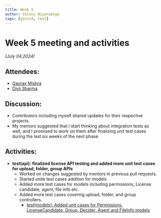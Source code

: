 ```yaml
---
title: Week 5
author: Valens Niyonsenga
tags: [gsoc24, rest]
---
```


<!--
SPDX-License-Identifier: CC-BY-SA-4.0

SPDX-FileCopyrightText: 2024 Valens Niyonsenga <valensniyonsenga2003@gmail.com>
-->

# Week 5 meeting and activities

_(July 04,2024)_

## Attendees:

- [Gaurav Mishra](https://github.com/GMishx)
- [Divij Sharma](https://github.com/dvjsharma)

## Discussion:

- Contributors including myself shared updates for their respective projects.
- My mentors suggested that I start thinking about integration tests as well, and I promised to work on them after finalizing unit test cases during the last six weeks of the next phase.

## Activities:

- **test(api): finalized license API testing and added more unit test cases for upload, folder, group APIs**
  - Worked on changes suggested by mentors in previous pull requests.
  - Started unite test cases addition for models
  - Added more test cases for models including permissions, License candidate, agent, file info etc.
  - Added more test cases covering upload, folder, and group controllers.
    - [test(models): Added unit cases for Permissions, LicenseCandidate, Group, Decider, Agent and FileInfo models](https://github.com/fossology/fossology/pull/2774)
